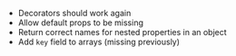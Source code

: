- Decorators should work again
- Allow default props to be missing
- Return correct names for nested properties in an object
- Add `key` field to arrays (missing previously)